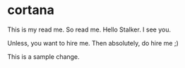 # cortana

This is my read me. So read me.
Hello Stalker. I see you.

Unless, you want to hire me. Then absolutely, do hire me ;)

This is a sample change.
